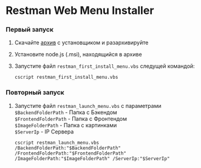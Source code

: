# Restman Web Menu Installer

### Первый запуск

1. Скачайте [архив](https://github.com/SherzodAli/restman_menu_installer/archive/refs/heads/main.zip) с установщиком и разархивируйте
2. Установите node.js (.msi), находящийся в архиве
3. Запустите файл `restman_first_install_menu.vbs` следущей командой:

    ```shell
    cscript restman_first_install_menu.vbs
    ```

### Повторный запуск

1. Запустите файл `restman_launch_menu.vbs` с параметрами  
   `$BackendFolderPath` - Папка с Бэкендом  
   `$FrontendFolderPath` - Папка с Фронтендом  
   `$ImageFolderPath` - Папка с картинками  
   `$ServerIp` - IP Сервера

    ```shell
    cscript restman_launch_menu.vbs /BackendFolderPath:"$BackendFolderPath" /FrontendFolderPath:"$FrontendFolderPath" /ImageFolderPath:"$ImageFolderPath" /ServerIp:"$ServerIp"
    ```
